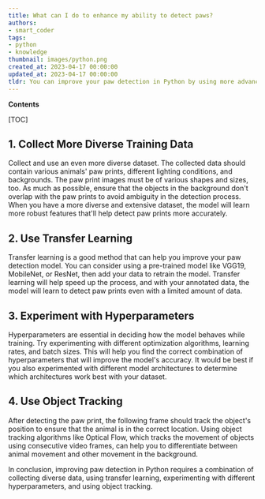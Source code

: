 ```yaml
---
title: What can I do to enhance my ability to detect paws?
authors:
- smart_coder
tags:
- python
- knowledge
thumbnail: images/python.png
created_at: 2023-04-17 00:00:00
updated_at: 2023-04-17 00:00:00
tldr: You can improve your paw detection in Python by using more advanced computer vision techniques such as deep learning algorithms.
---
```


**Contents**

[TOC]

## 1. Collect More Diverse Training Data

Collect and use an even more diverse dataset. The collected data should contain various animals' paw prints, different lighting conditions, and backgrounds. The paw print images must be of various shapes and sizes, too. As much as possible, ensure that the objects in the background don't overlap with the paw prints to avoid ambiguity in the detection process. When you have a more diverse and extensive dataset, the model will learn more robust features that'll help detect paw prints more accurately. 

## 2. Use Transfer Learning

Transfer learning is a good method that can help you improve your paw detection model. You can consider using a pre-trained model like VGG19, MobileNet, or ResNet, then add your data to retrain the model. Transfer learning will help speed up the process, and with your annotated data, the model will learn to detect paw prints even with a limited amount of data.

## 3. Experiment with Hyperparameters 

Hyperparameters are essential in deciding how the model behaves while training. Try experimenting with different optimization algorithms, learning rates, and batch sizes. This will help you find the correct combination of hyperparameters that will improve the model's accuracy. It would be best if you also experimented with different model architectures to determine which architectures work best with your dataset.

## 4. Use Object Tracking 

After detecting the paw print, the following frame should track the object's position to ensure that the animal is in the correct location. Using object tracking algorithms like Optical Flow, which tracks the movement of objects using consecutive video frames, can help you to differentiate between animal movement and other movement in the background. 

In conclusion, improving paw detection in Python requires a combination of collecting diverse data, using transfer learning, experimenting with different hyperparameters, and using object tracking.
